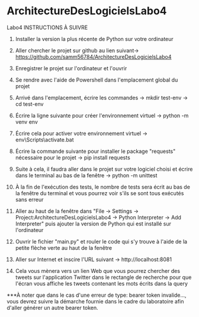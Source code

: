 # ArchitectureDesLogicielsLabo4
Labo4 INSTRUCTIONS À SUIVRE 

1. Installer la version la plus récente de Python sur votre ordinateur

2. Aller chercher le projet sur github au lien suivant-> https://github.com/samm56784/ArchitectureDesLogicielsLabo4

3. Enregistrer le projet sur l'ordinateur et l'ouvrir

4. Se rendre avec l'aide de Powershell dans l'emplacement global du projet

5. Arrivé dans l'emplacement, écrire les commandes -> mkdir test-env
-> cd test-env

6. Écrire la ligne suivante pour créer l'environnement virtuel -> python -m venv env 

7. Écrire cela pour activer votre environnement virtuel -> env\Scripts\activate.bat

8. Écrire la commande suivante pour installer le package "requests" nécessaire pour le projet -> pip install requests

9. Suite à cela, il faudra aller dans le projet sur votre logiciel choisi et écrire dans le terminal au bas de la fenêtre -> python -m unittest

10. À la fin de l'exécution des tests, le nombre de tests sera écrit au bas de la fenêtre du terminal et vous pourrez voir s'ils se sont tous exécutés sans erreur

11. Aller au haut de la fenêtre dans "File -> Settings -> Project:ArchitectureDesLogicielsLabo4 -> Python Interpreter -> Add Interpreter" puis ajouter la version de Python qui est installé sur l'ordinateur

12. Ouvrir le fichier "main.py" et rouler le code qui s'y trouve à l'aide de la petite flèche verte au haut de la fenêtre

13. Aller sur Internet et inscire l'URL suivant -> http://localhost:8081

14. Cela vous mènera vers un lien Web que vous pourrez chercher des tweets sur l'application Twitter dans le rectangle de recherche pour que l'écran vous affiche les tweets contenant les mots écrits dans la query

***À noter que dans le cas d'une erreur de type: bearer token invalide..., vous devrez suivre la démarche fournie dans le cadre du laboratoire afin d'aller générer un autre bearer token.
